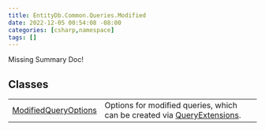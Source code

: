 ```yaml
---
title: EntityDb.Common.Queries.Modified
date: 2022-12-05 00:54:08 -08:00
categories: [csharp,namespace]
tags: []
---
```


Missing Summary Doc!
## Classes
<table><tr><td><a href='/posts/csharp.member.entitydb.common.queries.modified.modifiedqueryoptions/'>ModifiedQueryOptions</a></td><td>
Options for modified queries, which can be created via <a href='/posts/csharp.member.entitydb.common.extensions.queryextensions/'>QueryExtensions</a>.
</td></tr></table>

